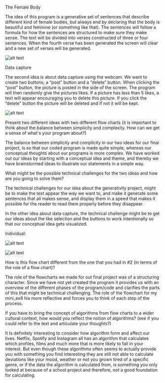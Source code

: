 The Female Body 

The idea of this program is a generative set of sentences that describe different kind of female bodies, but always end by declaring that the body is beautiful and feminine (or something like that). The sentences will follow a formula for how the sentences are structured to make sure they make sense. The text will be divided into verses constructed of three or four sentences. When the fourth verse has been generated the screen will clear and a new set of verses will be generated. 

![alt  text](Final_project_1.png "Screenshot of running program")


Data capture

The second idea is about data capture using the webcam. We want to create two buttons; a “post” button and a “delete” button. When clicking the “post” button, the picture is posted in the side of the screen. The program will then randomly give the pictures likes. If a picture has less than 5 likes, a text will appear encouraging you to delete this picture. If you click the “delete” button the picture will be deleted and if not it will be kept. 

![alt  text](Final_project_2.png "Screenshot of running program")


Present two different ideas with two different flow charts (it is important to think about the balance between simplicity and complexity. How can we get a sense of what's your program about?)

The balance between simplicity and complicity in our two ideas for our final project, is so that our coded program is made quite simple, whereas our conceptual thoughts about our programs is more complex. We have worked out our ideas by starting with a conceptual idea and theme, and thereby we have brainstormed ideas to illustrate our statements in a simple way. 


What might be the possible technical challenges for the two ideas and how are you going to solve them?

The technical challenges for our idea about the generativity project, might be to make the text appear the way we want to, and make it generate some sentences that all makes sense, and display them in a speed that makes it possible for the reader to read them properly before they disappear. 

In the other idea about data capture, the technical challenge might be to get our ideas about the like selection and the buttons to work intentionally so that our conceptual idea gets visualized.  



Individual: 

![alt  text](Flowchart_mini_ex8.png "mini_ex8")

![alt  text](Flowchart_mini_ex8.png "mini_ex8")


How is this flow chart different from the one that you had in #2 (in terms of the role of a flow chart)?

The role of the flowcharts we made for out final project was of a structuring character. Since we have not yet created the program it provides us with an overview of the different phases of the program/code and clarifies the parts of this that might be technical challenging. 
The role of the flowchart for my mini_ex8 his more reflective and forces you to think of each step of the process.  


If you have to bring the concept of algorithms from flow charts to a wider cultural context, how would you reflect the notion of algorithms? (see if you could refer to the text and articulate your thoughts?)

It Is definitely interesting to consider how algorithm form and affect our lives. Netflix, Spotify and Instagram all has an algorithm that calculates which profiles, films and much more that is more likely to fall in your interest. But even though these algorithms often seems to actually provide you with something you find interesting they are still not able to calculate deviations like your mood, weather or not you grown tired of a specific genre, or if the data the algorithm is calculated from, is something you only looked at because of a school project and therefore, not a good foundation for calculating. 


